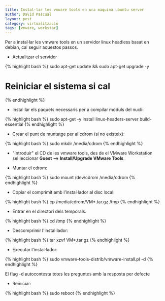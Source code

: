 ```yaml
---
title: Instal·lar les vmware tools en una maquina ubuntu server
author: David Pascual
layout: post
category: virtualitzacio
tags: [vmware, workstar]
---
```


Per a instal·lar les vmware tools en un servidor linux headless basat en debian, cal seguir aquestos passos.


- Actualitzar el servidor

{% highlight bash %}
sudo apt-get update && sudo apt-get upgrade -y
# Reiniciar el sistema si cal
{% endhighlight %}

- Instal·lar els paquets necessaris per a compilar mòduls del nucli:

{% highlight bash %}
sudo apt-get -y install linux-headers-server build-essential
{% endhighlight %}

- Crear el punt de muntatge per al cdrom (si no existeix):

{% highlight bash %}
sudo mkdir /media/cdrom
{% endhighlight %}

- "Introduir" el CD de les vmware tools, des de el VMware Workstation sel·leccionar **Guest --> Install/Upgrade VMware Tools**.

- Muntar el cdrom:

{% highlight bash %}
sudo mount /dev/cdrom /media/cdrom
{% endhighlight %}

- Copiar el comprimit amb l'instal·lador al disc local:

{% highlight bash %}
cp /media/cdrom/VM*.tar.gz /tmp
{% endhighlight %}

- Entrar en el directori dels temporals.

{% highlight bash %}
cd /tmp
{% endhighlight %}

- Descomprimir l'instal·lador:

{% highlight bash %}
tar xzvf VM*.tar.gz
{% endhighlight %}

- Executar l'instal·lador:

{% highlight bash %}
sudo vmware-tools-distrib/vmware-install.pl -d
{% endhighlight %}

El flag -d autocontesta totes les preguntes amb la resposta per defecte

- Reiniciar:

{% highlight bash %}
sudo reboot
{% endhighlight %}

